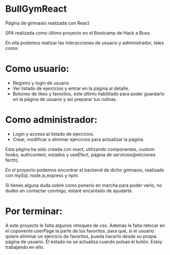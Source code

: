# BullGymReact
Página de gimnasio realizada con React

SPA realizada como último proyecto en el Bootcamp de Hack a Boss.

En ella podemos realizar las interacciones de usuario y administrador, tales como:

# Como usuario:

- Registro y login de usuario
- Ver listado de ejercicios y entrar en la página al detalle.
- Botones de likes y favoritos, este último habilitado para poder guardarlo en la página de usuario y así preparar tus rutinas.

# Como administrador:

- Login y acceso al listado de ejercicios.
- Crear, modificar o eliminar ejercicios para actualizar la página.

Esta página ha sido creada con react, utilizando componentes, custom hooks, authcontext, estados y useEfect, página de servicios(peticiones fecth).

En el proyecto podemos encontrar el backend de dicho gimnasio, realizado con mySql, node.js,express y npm.

Si tienes alguna duda sobre como ponerlo en marcha para poder verlo, no dudes en contactar conmigo, estaré encantado de ayudarte.

# Por terminar:

A este proyecto le falta algunos retoques de css. Además le falta retocar en el coponente userPage la parte de los favoritos, para que, si el usuario quiere eliminar un ejercicio de favoritos, pueda hacerlo desde su propia página de usuario. El estado no se actualiza cuando pulsas el botón. Estoy trabajando en ello.
